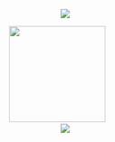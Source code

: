<p align="center">
   <img src="https://readme-typing-svg.herokuapp.com?size=29&color=000000&center=true&vCenter=true&lines=Welcome+to+my+GitHub!">
</p>

<div align="center">
<span>  </span>
<img height="170px" src="https://github-readme-stats.vercel.app/api?username=kevin0929" /><span>  
<span>  </span>
</div>

<div align="center">
    <img src="https://activity-graph.herokuapp.com/graph?username=kevin0929&theme=minimal" />
</div>

